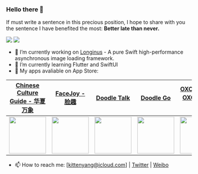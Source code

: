 ### Hello there 👋
If must write a sentence in this precious position, I hope to share with you the sentence I have benefited the most: **Better late than never.**

<p float="left">
  <img src="https://github-readme-stats.vercel.app/api?username=kittenyang&show_icons=true&icon_color=CE1D2D&text_color=718096&bg_color=ffffff&count_private=true" />
  <img src="https://github-readme-stats.vercel.app/api/top-langs/?username=kittenyang&layout=compact" /> 
</p>


- 🔭  I’m currently working on [Longinus](https://github.com/KittenYang/Longinus) - A pure Swift high-performance asynchronous image loading framework.
- 🌱  I’m currently learning Flutter and SwiftUI
- 🎊  My apps avaliable on App Store: 


[Chinese Culture Guide - 华夏万象](https://apps.apple.com/cn/app/%E5%8D%8E%E5%A4%8F%E4%B8%87%E8%B1%A1-%E9%A2%86%E7%95%A5%E7%A5%9E%E5%B7%9E%E5%A4%A7%E5%9C%B0/id1471797248) |  [FaceJoy - 脸趣](https://apps.apple.com/cn/app/facejoy-%E8%84%B8%E8%B6%A3/id1494657835?ign-mpt=uo%3D4) | [Doodle Talk](https://apps.apple.com/cn/app/%E6%B6%82%E9%B8%A6-talk/id1482627821) | [Doodle Go](https://apps.apple.com/cn/app/%E6%B6%82%E9%B8%A6-go/id1477843020) | [OXO Battle - OXO 双人对决](https://apps.apple.com/cn/app/oxo-%E5%8F%8C%E4%BA%BA%E5%AF%B9%E5%86%B3/id1482602531)
:-------------------------:|:-------------------------:|:-------------------------:|:-------------------------:|:-------------------------:
<img src="https://apps.kittenyang.com/images/thumbnail/app_icon_oneyear.png" width="100" height="100"/>  |  <img src="https://apps.kittenyang.com/images/thumbnail/app_icon_faecjoy.png" width="100" height="100"/> | <img src="https://apps.kittenyang.com/images/thumbnail/app_icon_doodle_talk.png" width="100" height="100"/> | <img src="https://apps.kittenyang.com/images/thumbnail/app_icon_doodle_go.png" width="100" height="100"/> | <img src="https://apps.kittenyang.com/images/thumbnail/app-icon_oxo-battle.png" width="100" height="100"/>


- 📫  How to reach me: [kittenyang@icloud.com] | [Twitter](https://twitter.com/KittenYang) | [Weibo](https://weibo.com/710312327)

